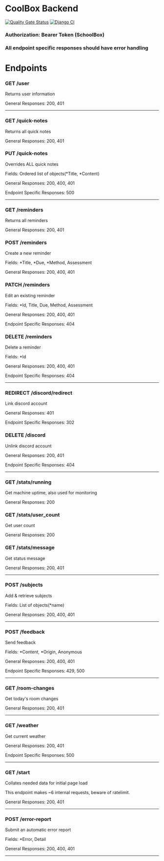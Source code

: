 # CoolBox Backend

[![Quality Gate Status](https://sonarcloud.io/api/project_badges/measure?project=SleepyStew_coolbox_backend&metric=alert_status)](https://sonarcloud.io/summary/new_code?id=SleepyStew_coolbox_backend)
[![Django CI](https://github.com/SleepyStew/coolbox_backend/actions/workflows/django.yml/badge.svg)](https://github.com/SleepyStew/coolbox_backend/actions/workflows/django.yml)

### Authorization: Bearer Token (SchoolBox)

### All endpoint specific responses should have error handling

# Endpoints

### GET /user
Returns user information

General Responses: 200, 401

---

### GET /quick-notes
Returns all quick notes

General Responses: 200, 401

### PUT /quick-notes
Overrides ALL quick notes

Fields: Ordered list of objects(*Title, *Content)

General Responses: 200, 400, 401

Endpoint Specific Responses: 500

---

### GET /reminders
Returns all reminders

General Responses: 200, 401

### POST /reminders
Create a new reminder

Fields: *Title, *Due, *Method, Assessment

General Responses: 200, 400, 401

### PATCH /reminders
Edit an existing reminder

Fields: *Id, Title, Due, Method, Assessment

General Responses: 200, 400, 401

Endpoint Specific Responses: 404


### DELETE /reminders
Delete a reminder

Fields: *Id

General Responses: 200, 400, 401

Endpoint Specific Responses: 404

---

### REDIRECT /discord/redirect
Link discord account

General Responses: 401

Endpoint Specific Responses: 302

### DELETE /discord
Unlink discord account

General Responses: 200, 401

Endpoint Specific Responses: 404

---

### GET /stats/running
Get machine uptime, also used for monitoring

General Responses: 200


### GET /stats/user_count
Get user count

General Responses: 200


### GET /stats/message
Get status message

General Responses: 200, 401

---

### POST /subjects
Add & retrieve subjects 

Fields: List of objects(*name)

General Responses: 200, 400, 401

---

### POST /feedback
Send feedback

Fields: *Content, *Origin, Anonymous

General Responses: 200, 400, 401

Endpoint Specific Responses: 429, 500

---

### GET /room-changes
Get today's room changes

General Responses: 200, 401

---

### GET /weather
Get current weather

General Responses: 200, 401

Endpoint Specific Responses: 500

---

### GET /start
Collates needed data for initial page load

This endpoint makes ~6 internal requests, beware of ratelimit.

General Responses: 200, 401

---

### POST /error-report
Submit an automatic error report

Fields: *Error, Detail

General Responses: 200, 400, 401

---
